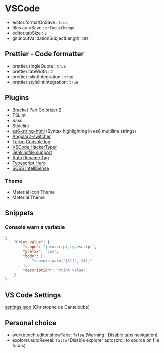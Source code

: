  # VSCode

- editor.formatOnSave : `true`
- files.autoSave : `onFocusChange`
- editor.tabSize : `2`
- git.inputValidationSubjectLength: `100`

## Prettier - Code formatter

- prettier.singleQuote : `true`
- prettier.tabWidth : `2`
- prettier.tslintIntegration : `true`
- prettier.stylelintIntegration: `true`

## Plugins

- [Bracket Pair Colorizer 2](https://marketplace.visualstudio.com/items?itemName=CoenraadS.bracket-pair-colorizer-2)
- TSLint
- Sass
- Stylelint
- [es6-string-html](https://marketplace.visualstudio.com/items?itemName=Tobermory.es6-string-html) (Syntax highlighting in es6 multiline strings)
- [Angular2-switcher](https://marketplace.visualstudio.com/items?itemName=infinity1207.angular2-switcher)
- [Turbo Console log](https://marketplace.visualstudio.com/items?itemName=ChakrounAnas.turbo-console-log)
- [VSCode HackerTyper](https://marketplace.visualstudio.com/items?itemName=jevakallio.vscode-hacker-typer)
- [Jenkinsfile support](https://marketplace.visualstudio.com/items?itemName=secanis.jenkinsfile-support)
- [Auto Rename Tag](https://marketplace.visualstudio.com/items?itemName=formulahendry.auto-rename-tag)
- [Typescript Hero](https://marketplace.visualstudio.com/items?itemName=rbbit.typescript-hero)
- [SCSS IntelliSense](https://marketplace.visualstudio.com/items?itemName=mrmlnc.vscode-scss)

### Theme

- Material Icon Theme
- Material Theme

## Snippets

### Console warn a variable

```json
{
	"Print value": {
		"scope": "javascript,typescript",
		"prefix": "cwv",
		"body": [
			"console.warn('[$1]', $1);"    
		],
		"description": "Print value"
	}
}
```
 
## VS Code Settings

[settings.json](https://gist.github.com/chris2cant/e84a26a570932014711eed459353bbc3) (Christophe de Canteloube)

## Personal choice

- workbench.editor.showTabs: `false` (Warning : Disable tabs navigation)
- explorer.autoReveal: `false` (Disable explorer autoscroll to source on file focus)
